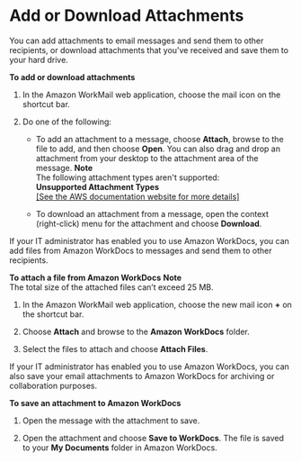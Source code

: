 # Add or Download Attachments<a name="add_download_attachments"></a>

You can add attachments to email messages and send them to other recipients, or download attachments that you've received and save them to your hard drive\.

**To add or download attachments**

1. In the Amazon WorkMail web application, choose the mail icon on the shortcut bar\.

1. Do one of the following:

   + To add an attachment to a message, choose **Attach**, browse to the file to add, and then choose **Open**\. You can also drag and drop an attachment from your desktop to the attachment area of the message\.
**Note**  
The following attachment types aren't supported:    
**Unsupported Attachment Types**    
[\[See the AWS documentation website for more details\]](http://docs.aws.amazon.com/workmail/latest/userguide/add_download_attachments.html)

   + To download an attachment from a message, open the context \(right\-click\) menu for the attachment and choose **Download**\.

If your IT administrator has enabled you to use Amazon WorkDocs, you can add files from Amazon WorkDocs to messages and send them to other recipients\.

**To attach a file from Amazon WorkDocs**
**Note**  
The total size of the attached files can’t exceed 25 MB\.

1. In the Amazon WorkMail web application, choose the new mail icon **\+** on the shortcut bar\.

1. Choose **Attach** and browse to the **Amazon WorkDocs** folder\.

1. Select the files to attach and choose **Attach Files**\. 

If your IT administrator has enabled you to use Amazon WorkDocs, you can also save your email attachments to Amazon WorkDocs for archiving or collaboration purposes\.

**To save an attachment to Amazon WorkDocs**

1. Open the message with the attachment to save\.

1. Open the attachment and choose **Save to WorkDocs**\. The file is saved to your **My Documents** folder in Amazon WorkDocs\.